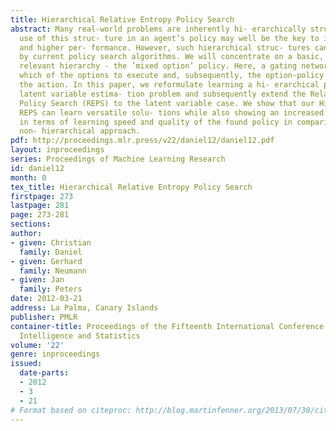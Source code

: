 ```yaml
---
title: Hierarchical Relative Entropy Policy Search
abstract: Many real-world problems are inherently hi- erarchically structured. The
  use of this struc- ture in an agent’s policy may well be the key to improved scalability
  and higher per- formance. However, such hierarchical struc- tures cannot be exploited
  by current policy search algorithms. We will concentrate on a basic, but highly
  relevant hierarchy - the ’mixed option’ policy. Here, a gating network first decides
  which of the options to execute and, subsequently, the option-policy deter- mines
  the action. In this paper, we reformulate learning a hi- erarchical policy as a
  latent variable estima- tion problem and subsequently extend the Relative Entropy
  Policy Search (REPS) to the latent variable case. We show that our Hierarchical
  REPS can learn versatile solu- tions while also showing an increased perfor- mance
  in terms of learning speed and quality of the found policy in comparison to the
  non- hierarchical approach.
pdf: http://proceedings.mlr.press/v22/daniel12/daniel12.pdf
layout: inproceedings
series: Proceedings of Machine Learning Research
id: daniel12
month: 0
tex_title: Hierarchical Relative Entropy Policy Search
firstpage: 273
lastpage: 281
page: 273-281
sections: 
author:
- given: Christian
  family: Daniel
- given: Gerhard
  family: Neumann
- given: Jan
  family: Peters
date: 2012-03-21
address: La Palma, Canary Islands
publisher: PMLR
container-title: Proceedings of the Fifteenth International Conference on Artificial
  Intelligence and Statistics
volume: '22'
genre: inproceedings
issued:
  date-parts:
  - 2012
  - 3
  - 21
# Format based on citeproc: http://blog.martinfenner.org/2013/07/30/citeproc-yaml-for-bibliographies/
---
```

